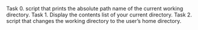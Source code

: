 Task 0.
script that prints the absolute path name of the current working directory.
Task 1.
Display the contents list of your current directory.
Task 2.
script that changes the working directory to the user’s home directory.
